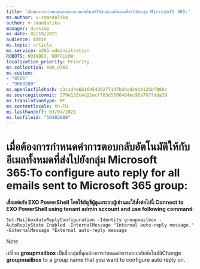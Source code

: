 ```yaml
---
title: 'เมื่อต้องการกําหนดค่าการตอบกลับอัตโนมัติให้กับอีเมลทั้งหมดที่ส่งไปยังกลุ่ม Microsoft 365:'
ms.author: v-smandalika
author: v-smandalika
manager: dansimp
ms.date: 02/19/2021
audience: Admin
ms.topic: article
ms.service: o365-administration
ROBOTS: NOINDEX, NOFOLLOW
localization_priority: Priority
ms.collection: Adm_O365
ms.custom:
- "8586"
- "9003200"
ms.openlocfilehash: c3c1d4e6b16b54d92771d7bdecdc9cb12bbf888c
ms.sourcegitcommit: 379e132c4d21ecf703d5506484ec96a767fdda39
ms.translationtype: MT
ms.contentlocale: th-TH
ms.lasthandoff: 03/04/2021
ms.locfileid: "50482888"
---
```

# <a name="to-configure-auto-reply-for-all-emails-sent-to-microsoft-365-group"></a><span data-ttu-id="f7b90-102">เมื่อต้องการกําหนดค่าการตอบกลับอัตโนมัติให้กับอีเมลทั้งหมดที่ส่งไปยังกลุ่ม Microsoft 365:</span><span class="sxs-lookup"><span data-stu-id="f7b90-102">To configure auto reply for all emails sent to Microsoft 365 group:</span></span>

<span data-ttu-id="f7b90-103">**เชื่อมต่อกับ EXO PowerShell โดยใช้บัญชีผู้ดูแลระบบผู้เช่า และใช้สั่งต่อไปนี้**:</span><span class="sxs-lookup"><span data-stu-id="f7b90-103">**Connect to EXO PowerShell using tenant admin account and use following command**:</span></span>

`Set-MailboxAutoReplyConfiguration -Identity groupmailbox -AutoReplyState Enabled -InternalMessage "Internal auto-reply message." -ExternalMessage "External auto-reply message`

> [!NOTE]
> <span data-ttu-id="f7b90-104">เปลี่ยน **groupmailbox** เป็นชื่อกลุ่มที่คุณต้องการกําหนดค่าการตอบกลับอัตโนมัติ</span><span class="sxs-lookup"><span data-stu-id="f7b90-104">Change **groupmailbox** to a group name that you want to configure auto reply on.</span></span>

